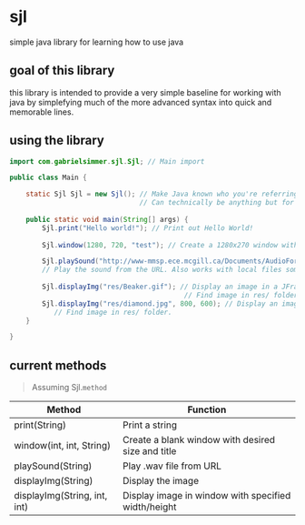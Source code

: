 # sjl
simple java library for learning how to use java

## goal of this library

this library is intended to provide a very simple baseline for working with java by simplefying much of the more advanced syntax into quick and memorable lines.

## using the library

```java
import com.gabrielsimmer.sjl.Sjl; // Main import

public class Main {

	static Sjl Sjl = new Sjl(); // Make Java known who you're referring to
    							// Can technically be anything but for simplicity is Sjl
	
	public static void main(String[] args) {
		Sjl.print("Hello world!"); // Print out Hello World!
		
		Sjl.window(1280, 720, "test"); // Create a 1280x270 window with title test

		Sjl.playSound("http://www-mmsp.ece.mcgill.ca/Documents/AudioFormats/WAVE/Samples/AFsp/M1F1-Alaw-AFsp.wav");
        // Play the sound from the URL. Also works with local files somehow.
	
		Sjl.displayImg("res/Beaker.gif"); // Display an image in a JFrame.
										   // Find image in res/ folder.	
		Sjl.displayImg("res/diamond.jpg", 800, 600); // Display an image in a JFrame.
		   // Find image in res/ folder.		
	}

}

```

## current methods

> Assuming Sjl.`method`

|Method|Function|
|---|---|
|print(String)|Print a string|
|window(int, int, String)|Create a blank window with desired size and title|
|playSound(String)|Play .wav file from URL|
|displayImg(String)|Display the image|
|displayImg(String, int, int)|Display image in window with specified width/height|
